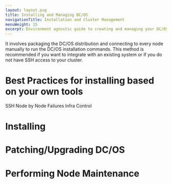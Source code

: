 ```yaml
---
layout: layout.pug
title: Installing and Managing DC/OS
navigationTitle: Installation and Cluster Management
menuWeight: 15
excerpt: Environment agnostic guide to creating and managing your DC/OS cluster and infrastructure
---
```


It involves packaging the DC/OS distribution and connecting to every node manually to run the DC/OS installation commands. This method is recommended if you want to integrate with an existing system or if you do not have SSH access to your cluster.

# Best Practices for installing based on your own tools

SSH
Node by Node
Failures
Infra Control

# Installing

# Patching/Upgrading DC/OS

# Performing Node Maintenance